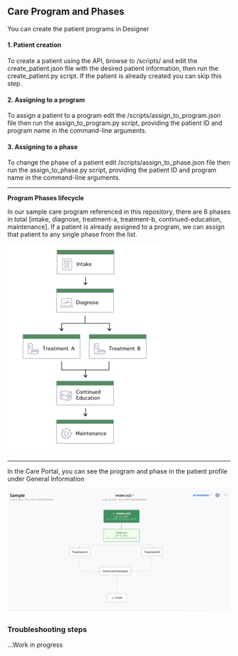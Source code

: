 ## Care Program and Phases
You can create the patient programs in Designer

#### 1. Patient creation
To create a patient using the API, browse to /scripts/ and edit the create_patient.json file with the desired patient information,
then run the create_patient.py script. If the patient is already created you can skip this step.


#### 2. Assigning to a program
To assign a patient to a program edit the /scripts/assign_to_program.json file then run the assign_to_program.py script, providing the patient ID and program name in the command-line arguments.

#### 3. Assigning to a phase
To change the phase of a patient edit /scripts/assign_to_phase.json file then run the assign_to_phase.py script, providing the patient ID and program name in the command-line arguments.

---
**Program Phases lifecycle**

In our sample care program referenced in this repository, there are 6 phases in total [intake, diagnose, treatment-a, treatment-b, continued-education, maintenance].
If a patient is already assigned to a program, we can assign that patient to any single phase from the list.


![ProgramPhases](static/program_phases.png)

---
In the Care Portal, you can see the program and phase in the patient profile under General Information


![ProgramPhases](static/Program_phases_UI.png)

### Troubleshooting steps
...Work in progress
